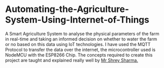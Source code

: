 # Automating-the-Agriculture-System-Using-Internet-of-Things
A Smart Agriculture System to analyse the physical parameters of the farm in real-time and taking an informed decision on whether to water the farm or no based on this data using IoT technologies. I have used the MQTT Protocol to transfer the data over the internet, the microcontroller used is NodeMCU with the ESP8266 Chip. The concepts required to create this project are taught and explained really well by [Mr Shrey Sharma.](https://www.linkedin.com/in/sharmashrey48/)
